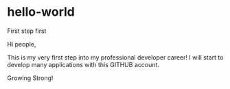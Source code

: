 # hello-world
First step first

Hi people,

This is my very first step into my professional developer career!
I will start to develop many applications with this GITHUB account.

Growing Strong!
